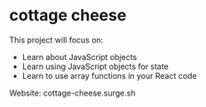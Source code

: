 # cottage cheese

This project will focus on:

- Learn about JavaScript objects
- Learn using JavaScript objects for state
- Learn to use array functions in your React code

Website: cottage-cheese.surge.sh
